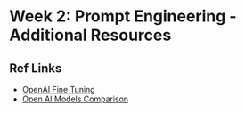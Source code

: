 # Week 2: Prompt Engineering - Additional Resources

## Ref Links

- [OpenAI Fine Tuning](https://platform.openai.com/docs/guides/fine-tuning)
- [Open AI Models Comparison](https://platform.openai.com/docs/models/overview)

